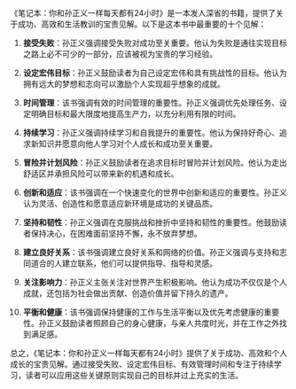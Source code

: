《笔记本：你和孙正义一样每天都有24小时》是一本发人深省的书籍，提供了关于成功、高效和生活教训的宝贵见解。以下是这本书中最重要的十个见解：

1. **接受失败**：孙正义强调接受失败对成功至关重要。他认为失败是通往实现目标之路上必不可少的一部分，应该被视为宝贵的学习经验。

2. **设定宏伟目标**：孙正义鼓励读者为自己设定宏伟和具有挑战性的目标。他认为拥有远大的梦想和志向可以激励个人实现超乎想象的成就。

3. **时间管理**：该书强调有效的时间管理的重要性。孙正义强调优先处理任务、设定明确目标和最大限度地提高生产力，以充分利用有限的时间。

4. **持续学习**：孙正义强调持续学习和自我提升的重要性。他认为保持好奇心、追求新知识并愿意向他人学习对个人成长和成功至关重要。

5. **冒险并计划风险**：孙正义鼓励读者在追求目标时冒险并计划风险。他认为走出舒适区并承担风险可以带来新的机遇和成长。

6. **创新和适应**：该书强调在一个快速变化的世界中创新和适应的重要性。孙正义认为灵活、创造性和愿意适应新环境是成功的关键品质。

7. **坚持和韧性**：孙正义强调在克服挑战和挫折中坚持和韧性的重要性。他鼓励读者保持决心，在困难面前坚持不懈，永不放弃梦想。

8. **建立良好关系**：该书强调建立良好关系和网络的价值。孙正义强调与支持和志同道合的人建立联系，他们可以提供指导、指导和灵感。

9. **关注影响力**：孙正义主张关注对世界产生积极影响。他认为成功不仅仅是个人成就，还包括为社会做出贡献、创造价值并留下持久的遗产。

10. **平衡和健康**：该书强调保持健康的工作与生活平衡以及优先考虑健康的重要性。孙正义鼓励读者照顾自己的身心健康，与亲人共度时光，并在工作之外找到满足感。

总之，《笔记本：你和孙正义一样每天都有24小时》提供了关于成功、高效和个人成长的宝贵见解。通过接受失败、设定宏伟目标、有效管理时间和专注于持续学习，读者可以应用这些关键原则实现自己的目标并过上充实的生活。